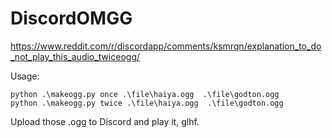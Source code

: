 # DiscordOMGG

https://www.reddit.com/r/discordapp/comments/ksmrqn/explanation_to_do_not_play_this_audio_twiceogg/

Usage:
```
python .\makeogg.py once .\file\haiya.ogg  .\file\godton.ogg
python .\makeogg.py twice .\file\haiya.ogg  .\file\godton.ogg
```

Upload those .ogg to Discord and play it, glhf.

